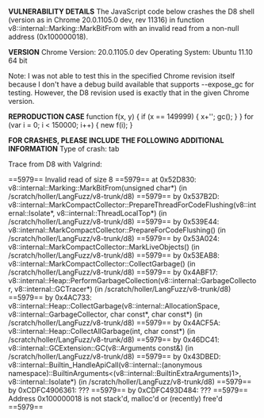 <b>VULNERABILITY DETAILS</b>
The JavaScript code below crashes the D8 shell (version as in Chrome 20.0.1105.0 dev, rev 11316) in function v8::internal::Marking::MarkBitFrom with an invalid read from a non-null address (0x100000018).

<b>VERSION</b>
Chrome Version: 20.0.1105.0 dev
Operating System: Ubuntu 11.10 64 bit

Note: I was not able to test this in the specified Chrome revision itself because I don't have a debug build available that supports --expose_gc for testing. However, the D8 revision used is exactly that in the given Chrome version.


<b>REPRODUCTION CASE</b>
function f(x, y) {
  if (x == 149999) { 
        x+''; 
        gc(); 
  }
}
for (var i = 0; i < 150000; i++) {
  new f(i);
}


<b>FOR CRASHES, PLEASE INCLUDE THE FOLLOWING ADDITIONAL INFORMATION</b>
Type of crash: tab

Trace from D8 with Valgrind:

==5979== Invalid read of size 8
==5979==    at 0x52D830: v8::internal::Marking::MarkBitFrom(unsigned char*) (in /scratch/holler/LangFuzz/v8-trunk/d8)
==5979==    by 0x537B2D: v8::internal::MarkCompactCollector::PrepareThreadForCodeFlushing(v8::internal::Isolate*, v8::internal::ThreadLocalTop*) (in /scratch/holler/LangFuzz/v8-trunk/d8)
==5979==    by 0x539E44: v8::internal::MarkCompactCollector::PrepareForCodeFlushing() (in /scratch/holler/LangFuzz/v8-trunk/d8)
==5979==    by 0x53A024: v8::internal::MarkCompactCollector::MarkLiveObjects() (in /scratch/holler/LangFuzz/v8-trunk/d8)
==5979==    by 0x53EAB8: v8::internal::MarkCompactCollector::CollectGarbage() (in /scratch/holler/LangFuzz/v8-trunk/d8)
==5979==    by 0x4ABF17: v8::internal::Heap::PerformGarbageCollection(v8::internal::GarbageCollector, v8::internal::GCTracer*) (in /scratch/holler/LangFuzz/v8-trunk/d8)
==5979==    by 0x4AC733: v8::internal::Heap::CollectGarbage(v8::internal::AllocationSpace, v8::internal::GarbageCollector, char const*, char const*) (in /scratch/holler/LangFuzz/v8-trunk/d8)
==5979==    by 0x4ACF5A: v8::internal::Heap::CollectAllGarbage(int, char const*) (in /scratch/holler/LangFuzz/v8-trunk/d8)
==5979==    by 0x46DC41: v8::internal::GCExtension::GC(v8::Arguments const&) (in /scratch/holler/LangFuzz/v8-trunk/d8)
==5979==    by 0x43DBED: v8::internal::Builtin_HandleApiCall(v8::internal::(anonymous namespace)::BuiltinArguments<(v8::internal::BuiltinExtraArguments)1>, v8::internal::Isolate*) (in /scratch/holler/LangFuzz/v8-trunk/d8)
==5979==    by 0xCDFC4906361: ???
==5979==    by 0xCDFC493D484: ???
==5979==  Address 0x100000018 is not stack'd, malloc'd or (recently) free'd
==5979== 

